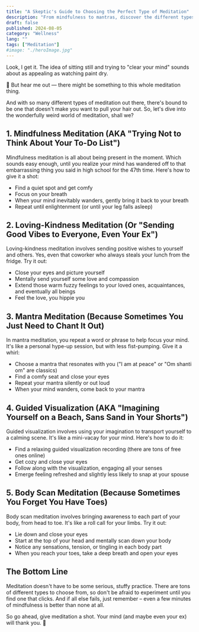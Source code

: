 ```yaml
---
title: "A Skeptic's Guide to Choosing the Perfect Type of Meditation"
description: "From mindfulness to mantras, discover the different types of meditation perfect for skeptical beginners. Find your zen, even if you're allergic to incense. 🧘‍♀️"
draft: false
published: 2024-08-05
category: "Wellness"
lang: ""
tags: ["Meditation"]
#image: "./heroImage.jpg"
---
```


<!-- ![Hero Image](./heroImage.jpg) -->

Look, I get it. The idea of sitting still and trying to "clear your mind" sounds about as appealing as watching paint dry.

🙉 But hear me out — there might be something to this whole meditation thing.

And with so many different types of meditation out there, there's bound to be one that doesn't make you want to pull your hair out. So, let's dive into the wonderfully weird world of meditation, shall we?


## 1. Mindfulness Meditation (AKA "Trying Not to Think About Your To-Do List")

Mindfulness meditation is all about being present in the moment. Which sounds easy enough, until you realize your mind has wandered off to that embarrassing thing you said in high school for the 47th time. Here's how to give it a shot:

- Find a quiet spot and get comfy
- Focus on your breath
- When your mind inevitably wanders, gently bring it back to your breath
- Repeat until enlightenment (or until your leg falls asleep)

## 2. Loving-Kindness Meditation (Or "Sending Good Vibes to Everyone, Even Your Ex")

Loving-kindness meditation involves sending positive wishes to yourself and others. Yes, even that coworker who always steals your lunch from the fridge. Try it out:

- Close your eyes and picture yourself
- Mentally send yourself some love and compassion
- Extend those warm fuzzy feelings to your loved ones, acquaintances, and eventually all beings
- Feel the love, you hippie you

## 3. Mantra Meditation (Because Sometimes You Just Need to Chant It Out)

In mantra meditation, you repeat a word or phrase to help focus your mind. It's like a personal hype-up session, but with less fist-pumping. Give it a whirl:

- Choose a mantra that resonates with you ("I am at peace" or "Om shanti om" are classics)
- Find a comfy seat and close your eyes
- Repeat your mantra silently or out loud
- When your mind wanders, come back to your mantra

## 4. Guided Visualization (AKA "Imagining Yourself on a Beach, Sans Sand in Your Shorts")

Guided visualization involves using your imagination to transport yourself to a calming scene. It's like a mini-vacay for your mind. Here's how to do it:

- Find a relaxing guided visualization recording (there are tons of free ones online)
- Get cozy and close your eyes
- Follow along with the visualization, engaging all your senses
- Emerge feeling refreshed and slightly less likely to snap at your spouse

## 5. Body Scan Meditation (Because Sometimes You Forget You Have Toes)

Body scan meditation involves bringing awareness to each part of your body, from head to toe. It's like a roll call for your limbs. Try it out:

- Lie down and close your eyes
- Start at the top of your head and mentally scan down your body
- Notice any sensations, tension, or tingling in each body part
- When you reach your toes, take a deep breath and open your eyes

## The Bottom Line

Meditation doesn't have to be some serious, stuffy practice. There are tons of different types to choose from, so don't be afraid to experiment until you find one that clicks. And if all else fails, just remember – even a few minutes of mindfulness is better than none at all.

So go ahead, give meditation a shot. Your mind (and maybe even your ex) will thank you. 🙏
